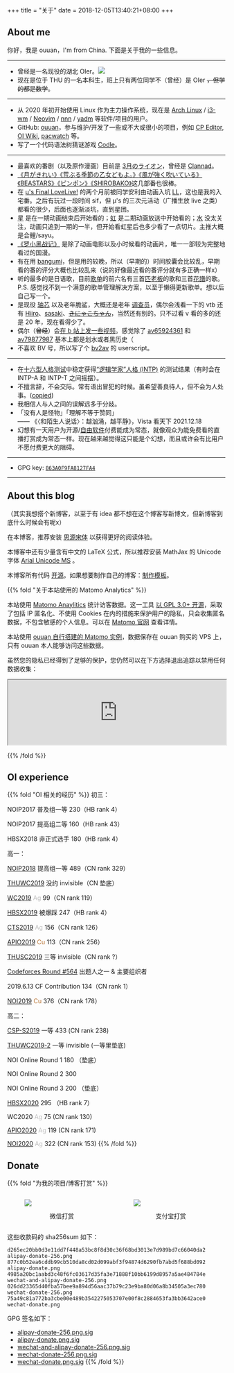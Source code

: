 +++
title = "关于"
date = 2018-12-05T13:40:21+08:00
+++

## About me

你好，我是 ouuan，I'm from China. 下面是关于我的一些信息。

---

-   曾经是一名现役的湖北 OIer。[![](https://cfrating.ihcr.top/?user=ouuan&style=flat-square)](https://codeforces.com/profile/ouuan)
-   现在是位于 THU 的一名本科生，班上只有两位同学不（曾经）是 OIer ~~，但学的都是数学~~。

---

-   从 2020 年初开始使用 Linux 作为主力操作系统，现在是 [Arch Linux](https://wiki.archlinux.org/title/Arch_Linux) / [i3-wm](https://i3wm.org/) / [Neovim](https://neovim.io/) / [nnn](https://github.com/jarun/nnn) / [yadm](https://github.com/TheLocehiliosan/yadm) 等软件/项目的用户。
-   GitHub: [ouuan](https://github.com/ouuan)，参与维护/开发了一些或不大或很小的项目，例如 [CP Editor](https://github.com/cpeditor/cpeditor), [OI Wiki](https://github.com/OI-wiki/OI-wiki), [pacwatch](https://github.com/ouuan/pacwatch) 等。
-   写了一个代码语法树猜谜游戏 [Codle](https://codle.ouuan.moe/)。

---

-   最喜欢的番剧（以及原作漫画）目前是 [3月のライオン](https://www.bilibili.com/bangumi/media/md5523/)，曾经是 [Clannad](https://www.bilibili.com/bangumi/media/md1177/)。
-   [《月がきれい》](https://www.bilibili.com/bangumi/media/md5989/)[《荒ぶる季節の乙女どもよ。》](https://www.bilibili.com/bangumi/media/md28221421/)[《風が強く吹いている》](https://www.bilibili.com/bangumi/media/md139352/)[《BEASTARS》](https://www.bilibili.com/bangumi/media/md28222618/)[《ピンポン》](https://www.bilibili.com/bangumi/media/md28221545/)[《SHIROBAKO》](https://www.bilibili.com/bangumi/media/md28228902/)这几部番也很棒。
-   在 [μ's Final LoveLive!](https://zh.moegirl.org.cn/μ's_Final_LoveLive!_~μ'sic_Forever~) 的两个月前被同学安利由动画入坑 [LL](https://zh.moegirl.org.cn/LoveLive!)，这也是我的入宅番。之后有玩过一段时间 sif，但 μ's 的三次元活动（广播生放 live 之类）都看的很少，后面也逐渐淡坑，直到星团。
-   [星](https://zh.moegirl.org.cn/LoveLive!Superstar!!) 是在一期动画结束后开始看的；[虹](https://zh.moegirl.org.cn/LoveLive!虹咲学园学园偶像同好会) 是二期动画放送中开始看的；[水](https://zh.moegirl.org.cn/LoveLive!Sunshine!!) 没太关注，动画只追到一期的一半，但开始看虹星后也多少看了一点切片。主推大概是合鲤/sayu。
-   [《罗小黑战记》](https://www.bilibili.com/bangumi/media/md1733/) 是除了动画电影以及小时候看的动画片，唯一一部较为完整地看过的国漫。
-   有在用 [bangumi](https://bangumi.tv/user/582767)，但是用的较晚，所以（早期的）时间胶囊会比较乱，早期看的番的评分大概也比较乱来（说的好像最近看的番评分就有多正确一样x）
-   听的最多的是日语歌，目前[歌单](https://music.163.com/#/playlist?id=5091819419)的前六名有三首[匹老板](https://space.bilibili.com/203655966/)的歌和三首[花譜](https://space.bilibili.com/488970166/)的歌。  
    P.S. 感觉找不到一个满意的歌单管理解决方案，以至于懒得更新歌单。想以后自己写一个。
-   是现役 [轴芯](https://zh.moegirl.org.cn/轴伊) 以及老年脆鲨，大概还是老年 [调查员](https://zh.moegirl.org.cn/无理)，偶尔会浅看一下的 vtb 还有 [Hiiro](https://zh.moegirl.org.cn/Hiiro)、[sasaki](https://zh.moegirl.org.cn/笹木咲)、~~[きにゃこちゃん](https://zh.moegirl.org.cn/法元明菜)~~，当然还有别的。只不过看 v 看的多的还是 20 年，现在看得少了。
-   偶尔（~~曾经~~）会[在 b 站上发一些视频](https://space.bilibili.com/11067182)。感觉除了 [av65924361](https://www.bilibili.com/video/av65924361) 和 [av79877987](https://www.bilibili.com/video/av79877987) 基本上都是划水或者黑历史（
-   不喜欢 BV 号，所以写了个 [bv2av](https://greasyfork.org/zh-CN/scripts/398535-bv2av) 的 userscript。

---

-   在[十六型人格测试](https://www.16personalities.com/ch/)中稳定获得[“逻辑学家”人格 (INTP)](https://www.16personalities.com/ch/intp-人格) 的测试结果（有时会在 INTP-A 和 INTP-T 之间摇摆）。
-   不擅言辞，不会交际。常有语出冒犯的时候。虽希望善良待人，但不会为人处事。([copied](http://web.archive.org/web/20210123202817/https://blog.yuuta.moe/about/))
-   我相信人与人之间的误解远多于分歧。
-   「没有人是怪物」「理解不等于赞同」  
    —— 《〈和陌生人说话〉：越汹涌，越平静》，Vista 看天下 2021.12.18
-   幻想有一天用户为开源/[自由软件](https://www.gnu.org/philosophy/free-sw.html)付费能成为常态，就像观众为能免费看的直播打赏成为常态一样。现在越来越觉得这只能是个幻想，而且或许会有比用户不愿付费更大的阻碍。

---

-   GPG key: [`863A0F9FA8127FA4`](https://github.com/ouuan.gpg)

---

## About this blog

（其实我想搭个新博客，以至于有 idea 都不想在这个博客写新博文，但新博客到底什么时候会有呢x）

在本博客，推荐安装 [思源宋体](/fonts/SourceHanSerifSC-Regular.otf) 以获得更好的阅读体验。

本博客中还有少量含有中文的 LaTeX 公式，所以推荐安装 MathJax 的 Unicode 字体 [Arial Unicode MS](/fonts/arial-unicode-ms_2.ttf) 。

本博客所有代码 [开源](https://github.com/ouuan/hugo-blog)。如果想要制作自己的博客：[制作模板](https://github.com/ouuan/hugo-blog-template)。

{{% fold "关于本站使用的 Matomo Analytics" %}}

本站使用 [Matomo Anaylitics](https://matomo.org/) 统计访客数据。这一工具 [以 GPL 3.0+ 开源](https://github.com/matomo-org/matomo)，采取了包括 IP 匿名化、不使用 Cookies 在内的措施来保护用户的隐私，只会收集匿名数据，不包含敏感的个人信息。可以在 [Matomo 官网](https://matomo.org/privacy/) 查看详情。

本站使用 [ouuan 自行搭建的 Matomo 实例](https://matomo.ouuan.moe)，数据保存在 ouuan 购买的 VPS 上，只有 ouuan 本人能够访问这些数据。

虽然您的隐私已经得到了足够的保护，您仍然可以在下方选择退出追踪以禁用任何数据收集：

<iframe
    style="width: 600px; max-width: 100%;"
    src="https://matomo.ouuan.moe/index.php?module=CoreAdminHome&action=optOut&language=zh-cn"
></iframe>

{{% /fold %}}

## OI experience

{{% fold "OI 相关的经历" %}}
初三：

NOIP2017 普及组一等 $230$（HB rank $4$）

NOIP2017 提高组二等 $160$（HB rank $43$）

HBSX2018 非正式选手 $180$（HB rank $4$）

高一：

[NOIP2018](/post/noip2018提高组游记/) 提高组一等 $489$（CN rank $329$）

[THUWC2019](/post/2019thuwc-wc冬眠记/#day-0-8) 没约 invisible（CN 垫底）

[WC2019](/post/2019thuwc-wc冬眠记/#day--4) <font color="silver">Ag</font> $99$（CN rank $119$）

[HBSX2019](/post/十二省联考2019-游记-题解/) 被爆踩 $247$（HB rank $4$）

[CTS2019](/post/300iq奔北坡/#arrival) <font color = "silver">Ag</font> $156$（CN rank $126$）

[APIO2019](/post/300iq奔北坡/#apio-讲课-day-1) <font color = "#B87333">Cu</font> $113$（CN rank $256$）

[THUSC2019](/post/300iq奔北坡/#thusc-day--1) 三等 invisible（CN rank $?$）

[Codeforces Round #564](/post/bad-round-与出题人的坚守) 出题人之一 & 主要组织者

2019.6.13 CF Contribution 134（CN rank $1$）

[NOI2019](/post/nio9102-落雨大/) <font color = "#B87333">Cu</font> $376$（CN rank $178$）

高二：

[CSP-S2019](/post/悬崖边的踟蹰-csp-s-2019/) 一等 $433$ (CN rank $238$)

[THUWC2019-2](/post/thuwc2019-第二轮冬眠/) 一等 invisible (一等里垫底)

NOI Online Round 1 $180$ （垫底）

NOI Online Round 2 $300$

NOI Online Round 3 $200$ （垫底）

[HBSX2020](/post/hbsx2020/) $295$ （HB rank $7$）

WC2020 <font color="silver">Ag</font> $75$ (CN rank $130$)

[APIO2020](/post/apio-noi-2020/#apio) <font color="silver">Ag</font> $119$ (CN rank $171$)

[NOI2020](/post/apio-noi-2020/#noi) <font color="silver">Ag</font> $322$ (CN rank $153$)
{{% /fold %}}

## Donate

{{% fold "为我的项目/博客打赏" %}}

<style>
.donate {
    display: flex;
}

.donate figure {
    flex: 1;
}

.donate figcaption {
    padding-top: 12px;
    text-align: center;
}
</style>

<div class="donate">
<figure>
<img src="/wechat-donate.png"/>
<figcaption>微信打赏</figcaption>
</figure>
<figure>
<img src="/alipay-donate.png"/>
<figcaption>支付宝打赏</figcaption>
</figure>
</div>

这些收款码的 sha256sum 如下：

```plain
d265ec20bb0d3e11dd7f448a53bc8f8d30c36f68bd3013e7d989bd7c66040da2  alipay-donate-256.png
877c0b52ea6cddb99cb510da8cd02d099abf3f94874d6290fb7abd5f688bd092  alipay-donate.png
4985a20bc1aabd3c48f6fc03617d35fa3e71888f10bb6199d8957a5ae484784e  wechat-and-alipay-donate-256.png
026dd23365d40fba57bee9a894d56aac37b79c23e9ba80d06a8b34505a3ec780  wechat-donate-256.png
75a49c81a772ba3cbe00e489b3542275053707e00f8c2884653fa3bb3642ace0  wechat-donate.png
```

GPG 签名如下：

-   [alipay-donate-256.png.sig](/alipay-donate-256.png.sig)
-   [alipay-donate.png.sig](/alipay-donate.png.sig)
-   [wechat-and-alipay-donate-256.png.sig](/wechat-and-alipay-donate-256.png.sig)
-   [wechat-donate-256.png.sig](/wechat-donate-256.png.sig)
-   [wechat-donate.png.sig](/wechat-donate.png.sig)
{{% /fold %}}

<script>
if (window.location.hash === '#donate') {
    document.querySelector('#donate~details').setAttribute('open', '');
}
</script>
